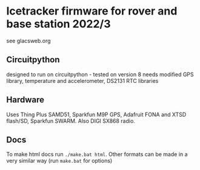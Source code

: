 # Icetracker firmware for rover and base station 2022/3

see glacsweb.org

## Circuitpython
designed to run on circuitpython - tested on version 8
needs modified GPS library, temperature and accelerometer, DS2131 RTC libraries

## Hardware
Uses Thing Plus SAMD51, Sparkfun M9P GPS, Adafruit FONA and XTSD flash/SD, Sparkfun SWARM. Also DIGI SX868 radio.

## Docs
To make html docs run `./make.bat html`.
Other formats can be made in a very similar way (run `make.bat` for options)

